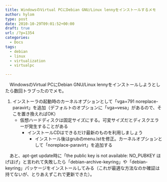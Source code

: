 ```yaml
---
title: WindowsのVirtual PCにDebian GNU/Linux lennyをインストールするメモ
author: hylom
type: post
date: 2010-10-29T09:01:52+00:00
draft: true
url: /?p=1354
categories:
  - Docs
tags:
  - debian
  - linux
  - virtualization
  - virtualpc

---
```

　WindowsのVirtual PCにDebian GNU/Linux lennyをインストールしようとしたら数回トラブったのでメモ。

  1. インストーラの起動時のカーネルオプションとして「vga=791 noreplace-paravirt」を追加（デフォルトのオプションに「vga=vesa」があるので、そこを置き換えればOK） 
      * 仮想ハードディスクは固定サイズにする。可変サイズだとディスクエラーが発生することがある 
          * インストールCDはできるだけ最新のものを利用しましょう 
              * インストール後はgrubのmenu.lstを修正。カーネルオプションとして「noreplace-paravirt」を追加する </ol> 
                　あと、apt-get update時に「the public key is not available: NO_PUBKEY ほげほげ」と言われて失敗したら「debian-archive-keyring」や「debian-keyring」パッケージをインストールしてみる（これが最適な方法なのか確証は持てないが、とりあえずこれで更新できた）。